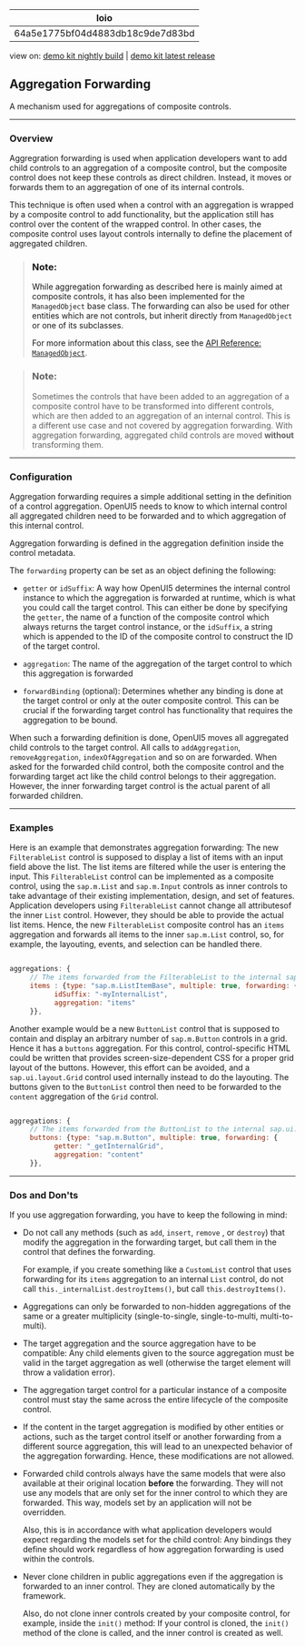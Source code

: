<!-- loio64a5e1775bf04d4883db18c9de7d83bd -->

| loio |
| -----|
| 64a5e1775bf04d4883db18c9de7d83bd |

<div id="loio">

view on: [demo kit nightly build](https://sdk.openui5.org/nightly/#/topic/64a5e1775bf04d4883db18c9de7d83bd) | [demo kit latest release](https://sdk.openui5.org/topic/64a5e1775bf04d4883db18c9de7d83bd)</div>

## Aggregation Forwarding

A mechanism used for aggregations of composite controls.

***

<a name="loio64a5e1775bf04d4883db18c9de7d83bd__section_kyq_3m5_scb"/>

### Overview

Aggregration forwarding is used when application developers want to add child controls to an aggregation of a composite control, but the composite control does not keep these controls as direct children. Instead, it moves or forwards them to an aggregation of one of its internal controls.

This technique is often used when a control with an aggregation is wrapped by a composite control to add functionality, but the application still has control over the content of the wrapped control. In other cases, the composite control uses layout controls internally to define the placement of aggregated children.

> ### Note:  
> While aggregation forwarding as described here is mainly aimed at composite controls, it has also been implemented for the `ManagedObject` base class. The forwarding can also be used for other entities which are not controls, but inherit directly from `ManagedObject` or one of its subclasses.
> 
> For more information about this class, see the [API Reference: `ManagedObject`](https://sdk.openui5.org/api/sap.ui.base.ManagedObject/methods/sap.ui.base.ManagedObject.extend). 

> ### Note:  
> Sometimes the controls that have been added to an aggregation of a composite control have to be transformed into different controls, which are then added to an aggregation of an internal control. This is a different use case and not covered by aggregation forwarding. With aggregation forwarding, aggregated child controls are moved **without** transforming them.

***

<a name="loio64a5e1775bf04d4883db18c9de7d83bd__section_vlk_km5_scb"/>

### Configuration

Aggregation forwarding requires a simple additional setting in the definition of a control aggregation. OpenUI5 needs to know to which internal control all aggregated children need to be forwarded and to which aggregation of this internal control.

Aggregation forwarding is defined in the aggregation definition inside the control metadata.

The `forwarding` property can be set as an object defining the following:

-   `getter` or `idSuffix`: A way how OpenUI5 determines the internal control instance to which the aggregation is forwarded at runtime, which is what you could call the target control. This can either be done by specifying the `getter`, the name of a function of the composite control which always returns the target control instance, or the `idSuffix`, a string which is appended to the ID of the composite control to construct the ID of the target control.

-   `aggregation`: The name of the aggregation of the target control to which this aggregation is forwarded

-   `forwardBinding` \(optional\): Determines whether any binding is done at the target control or only at the outer composite control. This can be crucial if the forwarding target control has functionality that requires the aggregation to be bound.


When such a forwarding definition is done, OpenUI5 moves all aggregated child controls to the target control. All calls to `addAggregation`, `removeAggregation`, `indexOfAggregation` and so on are forwarded. When asked for the forwarded child control, both the composite control and the forwarding target act like the child control belongs to their aggregation. However, the inner forwarding target control is the actual parent of all forwarded children.

***

<a name="loio64a5e1775bf04d4883db18c9de7d83bd__section_pmd_qm5_scb"/>

### Examples

Here is an example that demonstrates aggregation forwarding: The new `FilterableList` control is supposed to display a list of items with an input field above the list. The list items are filtered while the user is entering the input. This `FilterableList` control can be implemented as a composite control, using the `sap.m.List` and `sap.m.Input` controls as inner controls to take advantage of their existing implementation, design, and set of features. Application developers using `FilterableList` cannot change all attributesof the inner `List` control. However, they should be able to provide the actual list items. Hence, the new `FilterableList` composite control has an `items` aggregation and forwards all items to the inner `sap.m.List` control, so, for example, the layouting, events, and selection can be handled there.

```js

aggregations: {
	 // The items forwarded from the FilterableList to the internal sap.m.List
	 items : {type: "sap.m.ListItemBase", multiple: true, forwarding: {
		   idSuffix: "-myInternalList",
		   aggregation: "items"
	 }},

```

Another example would be a new `ButtonList` control that is supposed to contain and display an arbitrary number of `sap.m.Button` controls in a grid. Hence it has a `buttons` aggregation. For this control, control-specific HTML could be written that provides screen-size-dependent CSS for a proper grid layout of the buttons. However, this effort can be avoided, and a `sap.ui.layout.Grid` control used internally instead to do the layouting. The buttons given to the `ButtonList` control then need to be forwarded to the `content` aggregation of the `Grid` control.

```js

aggregations: {
	 // The items forwarded from the ButtonList to the internal sap.ui.layout.Grid
	 buttons: {type: "sap.m.Button", multiple: true, forwarding: {
		   getter: "_getInternalGrid",
		   aggregation: "content"
	 }},
```

***

<a name="loio64a5e1775bf04d4883db18c9de7d83bd__section_b14_ym5_scb"/>

### Dos and Don'ts

If you use aggregation forwarding, you have to keep the following in mind:

-   Do not call any methods \(such as `add`, `insert`, `remove` , or `destroy`\) that modify the aggregation in the forwarding target, but call them in the control that defines the forwarding.

    For example, if you create something like a `CustomList` control that uses forwarding for its `items` aggregation to an internal `List` control, do not call `this._internalList.destroyItems()`, but call `this.destroyItems()`.

-   Aggregations can only be forwarded to non-hidden aggregations of the same or a greater multiplicity \(single-to-single, single-to-multi, multi-to-multi\).

-   The target aggregation and the source aggregation have to be compatible: Any child elements given to the source aggregation must be valid in the target aggregation as well \(otherwise the target element will throw a validation error\).

-   The aggregation target control for a particular instance of a composite control must stay the same across the entire lifecycle of the composite control.

-   If the content in the target aggregation is modified by other entities or actions, such as the target control itself or another forwarding from a different source aggregation, this will lead to an unexpected behavior of the aggregation forwarding. Hence, these modifications are not allowed.

-   Forwarded child controls always have the same models that were also available at their original location **before** the forwarding. They will not use any models that are only set for the inner control to which they are forwarded. This way, models set by an application will not be overridden.

    Also, this is in accordance with what application developers would expect regarding the models set for the child control: Any bindings they define should work regardless of how aggregation forwarding is used within the controls.

-   Never clone children in public aggregations even if the aggregation is forwarded to an inner control. They are cloned automatically by the framework.

    Also, do not clone inner controls created by your composite control, for example, inside the `init()` method: If your control is cloned, the `init()` method of the clone is called, and the inner control is created as well.


